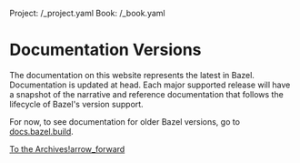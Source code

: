 Project: /_project.yaml
Book: /_book.yaml

# Documentation Versions

The documentation on this website represents the latest in Bazel. Documentation
is updated at head. Each major supported release will have a snapshot of the
narrative and reference documentation that follows the lifecycle of Bazel's
version support.

For now, to see documentation for older Bazel versions, go to
[docs.bazel.build](https://docs.bazel.build/).

<a class="button button-with-icon button-primary" href="https://docs.bazel.build/">
  To the Archives!<span class="material-icons icon-after" aria-hidden="true">arrow_forward</span>
</a>
